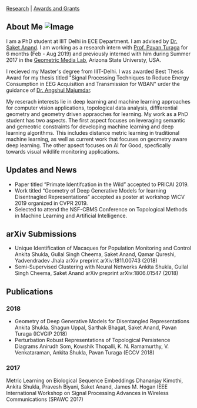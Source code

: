 
 [Research](research.md)    |    [Awards and Grants](fanda.md)

## About Me   ![Image]()

I am a PhD student at IIIT Delhi in ECE Department. I am advised by [Dr. Saket Anand](https://www.iiitd.edu.in/~anands/). I am working as a research intern with [Prof. Pavan Turaga](https://pavanturaga.com/) for 6 months (Feb - Aug 2019) and previously interned with him during Summer 2017 in the [Geometric Media Lab](https://pavanturaga.com/geometric-media-lab/), Arizona State Universty, USA.

I recieved my Master's degree from IIIT-Delhi. I was awarded Best Thesis Award for my thesis titled "Signal Processing Techniques to Reduce Energy Consumption in EEG Acquisition and Transmission for WBAN" urder the guidance of [Dr. Angshul Majumdar](https://www.iiitd.edu.in/~angshul/index.htm).

My reserach interests lie in deep learning and machine learning approaches for computer vision applications, topological data analysis, diffferential geometry and geometry driven appraoches for learning. My work as a PhD student has two aspects. The first aspect focuses on leveraging semantic and gemeotric constraints for developing machine learning and deep learning algorithms. This includes distance metric learning in traditional machine learning, as well as current work that focuses on geometry aware deep learning. The other apsect focuses on AI for Good, specfically towards visual wildlife monitoring applications.
<!---My work as a PhD students spans --->


## Updates and News

- Paper titled ”Primate Identifcation in the Wild” accepted to PRICAI 2019.
- Work titled “Geometry of Deep Generative Models for learning Disentnagled Representations” accepted as poster at  workshop WiCV 2019 organized in CVPR 2019.
- Selected to attend the NSF-CBMS Conference on Topological Methods in Machine Learning and Artificial Intelligence.

## arXiv Submissions

  - Unique Identification  of Macaques for Population Monitoring and Control
    Ankita Shukla, Gullal Singh Cheema, Saket Anand, Qamar Qureshi, Yadvendradev Jhala
    arXiv preprint arXiv:1811.00743 (2018)
  - Semi-Supervised Clustering with Neural Networks
    Ankita Shukla, Gullal Singh Cheema, Saket Anand
    arXiv preprint arXiv:1806.01547 (2018)



## Publications   
### 2018 
  - Geometry of Deep Generative Models for Disentangled Representations
    Ankita Shukla. Shagun Uppal, Sarthak Bhagat,
    Saket Anand, Pavan Turaga (ICVGIP 2018)
  - Perturbation Robust Representations of Topological Persistence Diagrams
    Anirudh Som, Kowshik Thopalli, K. N. Ramamurthy, V. Venkataraman,
    Ankita Shukla, Pavan Turaga (ECCV 2018)
 
### 2017
Metric Learning on Biological Sequence Embeddings
Dhananjay Kimothi, Ankita Shukla, Pravesh Biyani,  Saket Anand, James M. Hogan
IEEE International Workshop on Signal Processing Advances in Wireless Communications (SPAWC 2017)

    


<!---

```markdown
Syntax highlighted code block

# About Me
## Header 2
### Header 3

- Bulleted
- List

1. Numbered
2. List

**Bold** and _Italic_ and `Code` text

[Link](url) and ![Image](src)
```

For more details see [GitHub Flavored Markdown](https://guides.github.com/features/mastering-markdown/).

### Jekyll Themes

Your Pages site will use the layout and styles from the Jekyll theme you have selected in your [repository settings](https://github.com/ankita-shukla/ankita-shukla.github.io/settings). The name of this theme is saved in the Jekyll `_config.yml` configuration file.

### Support or Contact

Having trouble with Pages? Check out our [documentation](https://help.github.com/categories/github-pages-basics/) or [contact support](https://github.com/contact) and we’ll help you sort it out.--->
